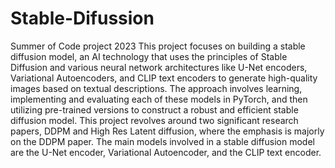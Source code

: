 # Stable-Difussion
Summer of Code project 2023
This project focuses on building a stable diffusion model, an AI technology that uses the principles of Stable Diffusion and various neural network architectures like U-Net encoders, Variational Autoencoders, and CLIP text encoders to generate high-quality images based on textual descriptions. The approach involves learning, implementing and evaluating each of these models in PyTorch, and then utilizing pre-trained versions to construct a robust and efficient stable diffusion model.
This project revolves around two significant research papers, DDPM and High Res Latent diffusion, where the emphasis is majorly on the DDPM paper. The main models involved in a stable diffusion model are the U-Net encoder, Variational Autoencoder, and the CLIP text encoder.
